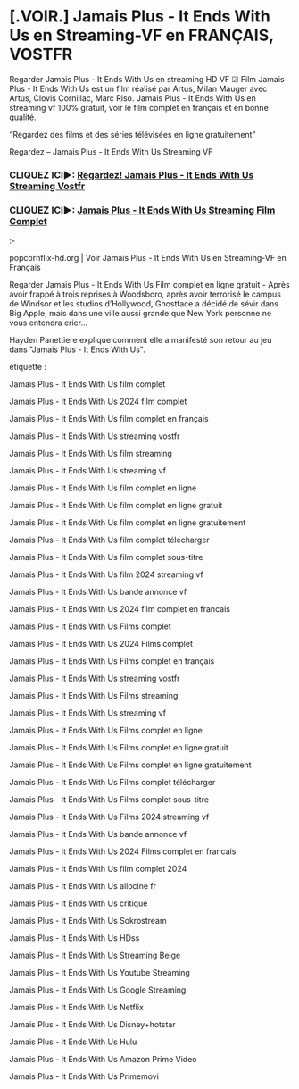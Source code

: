 # [.VOIR.] Jamais Plus - It Ends With Us en Streaming-VF en FRANÇAIS, VOSTFR


Regarder Jamais Plus - It Ends With Us en streaming HD VF ☑ Film Jamais Plus - It Ends With Us est un film réalisé par Artus, Milan Mauger avec Artus, Clovis Cornillac, Marc Riso.
Jamais Plus - It Ends With Us en streaming vf 100% gratuit, voir le film complet en français et en bonne qualité.

“Regardez des films et des séries télévisées en ligne gratuitement”

Regardez – Jamais Plus - It Ends With Us Streaming VF

### CLIQUEZ ICI►: [Regardez! Jamais Plus - It Ends With Us Streaming Vostfr](https://popcornflix-hd.org/fr/movie/1079091/jamais-plus-it-ends-with-us.html)

### CLIQUEZ ICI►: [Jamais Plus - It Ends With Us Streaming Film Complet](https://popcornflix-hd.org/fr/movie/1079091/jamais-plus-it-ends-with-us.html)

:-

popcornflix-hd.org | Voir Jamais Plus - It Ends With Us en Streaming-VF en Français

Regarder Jamais Plus - It Ends With Us Film complet en ligne gratuit - Après avoir frappé à trois reprises à Woodsboro, après avoir terrorisé le campus de Windsor et les studios d’Hollywood, Ghostface a décidé de sévir dans Big Apple, mais dans une ville aussi grande que New York personne ne vous entendra crier…

Hayden Panettiere explique comment elle a manifesté son retour au jeu dans "Jamais Plus - It Ends With Us".

étiquette :
 

Jamais Plus - It Ends With Us film complet

Jamais Plus - It Ends With Us 2024 film complet

Jamais Plus - It Ends With Us film complet en français

Jamais Plus - It Ends With Us streaming vostfr

Jamais Plus - It Ends With Us film streaming

Jamais Plus - It Ends With Us streaming vf

Jamais Plus - It Ends With Us film complet en ligne

Jamais Plus - It Ends With Us film complet en ligne gratuit

Jamais Plus - It Ends With Us film complet en ligne gratuitement

Jamais Plus - It Ends With Us film complet télécharger

Jamais Plus - It Ends With Us film complet sous-titre

Jamais Plus - It Ends With Us film 2024 streaming vf

Jamais Plus - It Ends With Us bande annonce vf

Jamais Plus - It Ends With Us 2024 film complet en francais

Jamais Plus - It Ends With Us Films complet

Jamais Plus - It Ends With Us 2024 Films complet

Jamais Plus - It Ends With Us Films complet en français

Jamais Plus - It Ends With Us streaming vostfr

Jamais Plus - It Ends With Us Films streaming

Jamais Plus - It Ends With Us streaming vf

Jamais Plus - It Ends With Us Films complet en ligne

Jamais Plus - It Ends With Us Films complet en ligne gratuit

Jamais Plus - It Ends With Us Films complet en ligne gratuitement

Jamais Plus - It Ends With Us Films complet télécharger

Jamais Plus - It Ends With Us Films complet sous-titre

Jamais Plus - It Ends With Us Films 2024 streaming vf

Jamais Plus - It Ends With Us bande annonce vf

Jamais Plus - It Ends With Us 2024 Films complet en francais

Jamais Plus - It Ends With Us film complet 2024

Jamais Plus - It Ends With Us allocine fr

Jamais Plus - It Ends With Us critique

Jamais Plus - It Ends With Us Sokrostream

Jamais Plus - It Ends With Us HDss

Jamais Plus - It Ends With Us Streaming Belge

Jamais Plus - It Ends With Us Youtube Streaming

Jamais Plus - It Ends With Us Google Streaming

Jamais Plus - It Ends With Us Netflix

Jamais Plus - It Ends With Us Disney+hotstar

Jamais Plus - It Ends With Us Hulu

Jamais Plus - It Ends With Us Amazon Prime Video

Jamais Plus - It Ends With Us Primemovi
